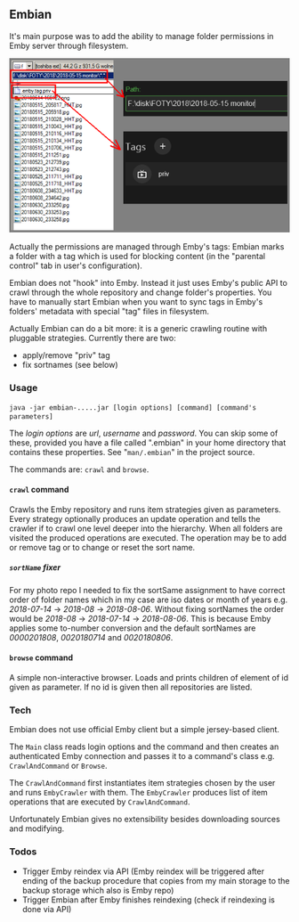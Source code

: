 ## Embian

It's main purpose was to add the ability to manage folder permissions in Emby server through filesystem.

![fff](etc/emby-tag.png)

Actually the permissions are managed through Emby's tags: Embian marks a folder with a tag which is used for blocking content (in the "parental control" tab in user's configuration).

Embian does not "hook" into Emby.
Instead it just uses Emby's public API to crawl through the whole repository and change folder's properties.
You have to manually start Embian when you want to sync tags in Emby's folders' metadata with special "tag" files in filesystem.

Actually Embian can do a bit more: it is a generic crawling routine with pluggable strategies. Currently there are two:
- apply/remove "priv" tag
- fix sortnames (see below)

### Usage

    java -jar embian-.....jar [login options] [command] [command's parameters]

The _login options_ are _url_, _username_ and _password_.
You can skip some of these, provided you have a file called ".embian" in your home directory that contains these properties.
See "`man/.embian`" in the project source.

The commands are: `crawl` and `browse`.

#### `crawl` command

Crawls the Emby repository and runs item strategies given as parameters.
Every strategy optionally produces an update operation and tells the crawler if to crawl one level deeper into the hierarchy.
When all folders are visited the produced operations are executed.
The operation may be to add or remove tag or to change or reset the sort name.

##### `sortName` fixer

For my photo repo I needed to fix the sortSame assignment to have correct order of folder names
which in my case are iso dates or month of years e.g. _2018-07-14_ -> _2018-08_ -> _2018-08-06_.
Without fixing sortNames the order would be _2018-08_ -> _2018-07-14_ -> _2018-08-06_.
This is because Emby applies some to-number conversion and the default sortNames are _0000201808_, _0020180714_ and _0020180806_. 

#### `browse` command

A simple non-interactive browser. Loads and prints children of element of id given as parameter. If no id is given then all repositories are listed.

### Tech

Embian does not use official Emby client but a simple jersey-based client.

The `Main` class reads login options and the command and then creates an authenticated Emby connection and passes it to a command's class e.g. `CrawlAndCommand` or `Browse`.

The `CrawlAndCommand` first instantiates item strategies chosen by the user and runs `EmbyCrawler` with them.
The `EmbyCrawler` produces list of item operations that are executed by `CrawlAndCommand`.

Unfortunately Embian gives no extensibility besides downloading sources and modifying.

### Todos

- Trigger Emby reindex via API (Emby reindex will be triggered after ending of the backup procedure
that copies from my main storage to the backup storage which also is Emby repo)
- Trigger Embian after Emby finishes reindexing (check if reindexing is done via API)
